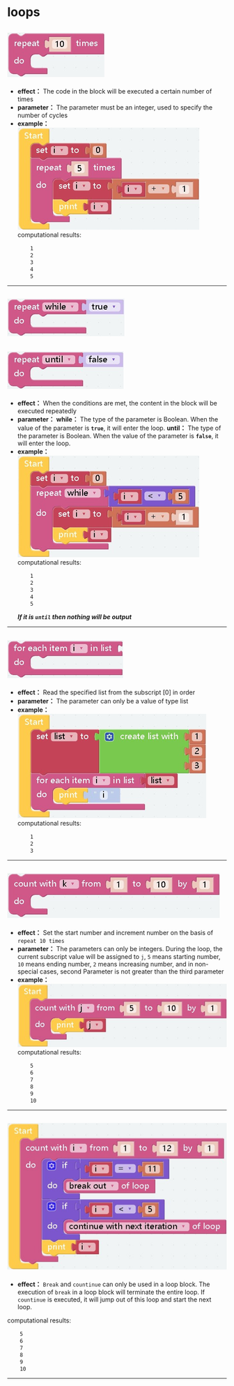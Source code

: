 # loops

## ![a](./img/loops/repeat.jpg)  
- **effect：** The code in the block will be executed a certain number of times
- **parameter：** The parameter must be an integer, used to specify the number of cycles
- **example：**  
![a](./img/loops/repeatexample.jpg)  
computational results:
    ```
        1
        2
        3
        4
        5
    ```
***

## ![a](./img/loops/repeattrue.jpg) 
## ![a](./img/loops/repeatuntil.jpg) 
- **effect：** When the conditions are met, the content in the block will be executed repeatedly
- **parameter：** 
__while：__ The type of the parameter is Boolean. When the value of the parameter is __`true`__, it will enter the loop.
__until：__ The type of the parameter is Boolean. When the value of the parameter is __`false`__, it will enter the loop.
- **example：**  
![a](./img/loops/repeattrueexample.jpg)  
computational results:
    ```
        1
        2
        3
        4
        5
    ```
    ***If it is `until` then nothing will be output***
***

## ![a](./img/loops/foreach.jpg) 
- **effect：** Read the specified list from the subscript [0] in order
- **parameter：** The parameter can only be a value of type list
- **example：**  
![a](./img/loops/foreachexample.jpg)  
computational results:
    ```
        1
        2
        3
    ```
***

## ![a](./img/loops/countwith.jpg) 
- **effect：** Set the start number and increment number on the basis of `repeat 10 times`
- **parameter：** The parameters can only be integers. During the loop, the current subscript value will be assigned to `j`, `5` means starting number, `10` means ending number, `2` means increasing number, and in non-special cases, second Parameter is not greater than the third parameter
- **example：**  
![a](./img/loops/countwithexample.jpg)  
computational results:
    ```
        5
        6
        7
        8
        9
        10
    ```
***
## ![a](./img/loops/breakcountinue.jpg) 
- **effect：** `Break` and `countinue` can only be used in a loop block. The execution of `break` in a loop block will terminate the entire loop. If `countinue` is executed, it will jump out of this loop and start the next loop.  

computational results:
```
    5
    6
    7
    8
    9
    10
```
***